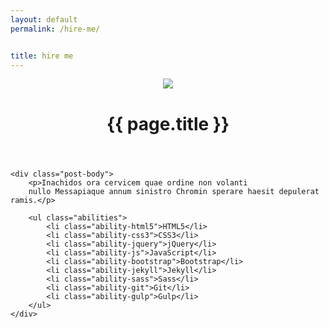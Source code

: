 ```yaml
---
layout: default
permalink: /hire-me/


title: hire me
---
```


<div class="site-section site-section-last">
	<header class="post-header">
		<img class="post-img" src="https://scontent-fra3-1.xx.fbcdn.net/v/t1.0-0/p526x296/10400444_1103389979706205_4058589634906351911_n.jpg?oh=a996138dcc35088839535e16a009f5ac&oe=57DEFC31">
		<h1>{{ page.title }}</h1>
	</header>

	<div class="post-body">
		<p>Inachidos ora cervicem quae ordine non volanti
		nullo Messapiaque annum sinistro Chromin sperare haesit depulerat ramis.</p>

		<ul class="abilities">
			<li class="ability-html5">HTML5</li>
			<li class="ability-css3">CSS3</li>
			<li class="ability-jquery">jQuery</li>
			<li class="ability-js">JavaScript</li>
			<li class="ability-bootstrap">Bootstrap</li>
			<li class="ability-jekyll">Jekyll</li>
			<li class="ability-sass">Sass</li>
			<li class="ability-git">Git</li>
			<li class="ability-gulp">Gulp</li>
		</ul>
	</div>
</div>